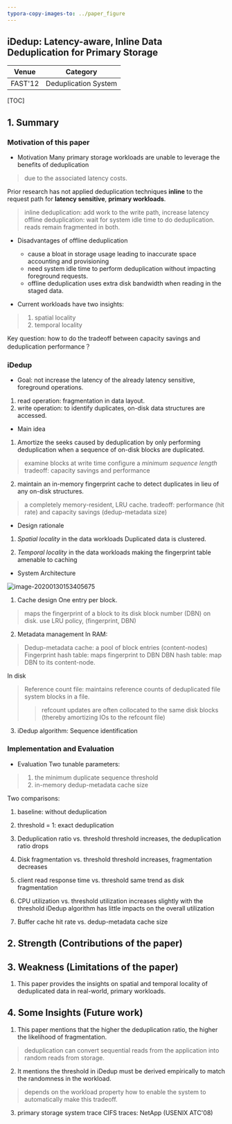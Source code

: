 ```yaml
---
typora-copy-images-to: ../paper_figure
---
```

iDedup: Latency-aware, Inline Data Deduplication for Primary Storage
------------------------------------------
|           Venue            |       Category       |
| :------------------------: | :------------------: |
| FAST'12 | Deduplication System |
[TOC]

## 1. Summary
### Motivation of this paper
- Motivation
Many primary storage workloads are unable to leverage the benefits of deduplication 
> due to the associated latency costs.

Prior research has not applied deduplication techniques **inline** to the request path for **latency sensitive**, **primary workloads**.
> inline deduplication: add work to the write path, increase latency
> offline deduplication: wait for system idle time to do deduplication.
> reads remain fragmented in both.

- Disadvantages of offline deduplication
  - cause a bloat in storage usage leading to inaccurate space accounting and provisioning
  - need system idle time to perform deduplication without impacting foreground requests.
  - offline deduplication uses extra disk bandwidth when reading in the staged data.

- Current workloads have two insights:
> 1. spatial locality
> 2. temporal locality

Key question: how to do the tradeoff between capacity savings and deduplication performance？

### iDedup
- Goal: not increase the latency of the already latency sensitive, foreground operations.
1. read operation: fragmentation in data layout.
2. write operation: to identify duplicates, on-disk data structures are accessed.

- Main idea
1. Amortize the seeks caused by deduplication by only performing deduplication when a sequence of on-disk blocks are duplicated.
> examine blocks at write time
> configure a *minimum sequence length*
> tradeoff: capacity savings and performance

2. maintain an in-memory fingerprint cache to detect duplicates in lieu of any on-disk structures.
> a completely memory-resident, LRU cache.
> tradeoff: performance (hit rate) and capacity savings (dedup-metadata size)

- Design rationale
1. *Spatial locality* in the data workloads
Duplicated data is clustered.

2. *Temporal locality* in the data workloads
making the fingerprint table amenable to caching


- System Architecture

![image-20200130153405675](../paper_figure/image-20200130153405675.png)

1. Cache design
One entry per block.
> maps the fingerprint of a block to its disk block number (DBN) on disk.
> use LRU policy, (fingerprint, DBN)

2. Metadata management
In RAM:
> Dedup-metadata cache: a pool of block entries (content-nodes)
> Fingerprint hash table: maps fingerprint to DBN
> DBN hash table: map DBN to its content-node.

In disk
> Reference count file: maintains reference counts of deduplicated file system blocks in a file.
>
> > refcount updates are often collocated to the same disk blocks (thereby amortizing IOs to the refcount file)

3. iDedup algorithm: Sequence identification



### Implementation and Evaluation


- Evaluation
Two tunable parameters: 
> 1. the minimum duplicate sequence threshold 
> 2. in-memory dedup-metadata cache size

Two comparisons:
1. baseline: without deduplication
2. threshold = 1: exact deduplication

1. Deduplication ratio vs. threshold
threshold increases, the deduplication ratio drops
2. Disk fragmentation vs. threshold
threshold increases, fragmentation decreases
3. client read response time vs. threshold
same trend as disk fragmentation
4. CPU utilization vs. threshold
utilization increases slightly with the threshold
iDedup algorithm has little impacts on the overall utilization 
5. Buffer cache hit rate vs. dedup-metadata cache size 



## 2. Strength (Contributions of the paper)

## 3. Weakness (Limitations of the paper)
1. This paper provides the insights on spatial and temporal locality of deduplicated data in real-world, primary workloads.


## 4. Some Insights (Future work)
1. This paper mentions that the higher the deduplication ratio, the higher the likelihood of fragmentation.
> deduplication can convert sequential reads from the application into random reads from storage.

2. It mentions the threshold in iDedup must be derived empirically to match the randomness in the workload.
> depends on the workload property
> how to enable the system to automatically make this tradeoff.

3. primary storage system trace
CIFS traces: NetApp (USENIX ATC'08)
